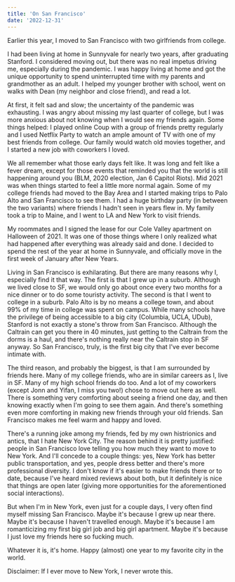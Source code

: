```yaml
---
title: 'On San Francisco'
date: '2022-12-31'
---
```


Earlier this year, I moved to San Francisco with two girlfriends from college. 

I had been living at home in Sunnyvale for nearly two years, after graduating Stanford. I considered moving out, but there was no real impetus driving me, especially during the pandemic. I was happy living at home and got the unique opportunity to spend uninterrupted time with my parents and grandmother as an adult. I helped my younger brother with school, went on walks with Dean (my neighbor and close friend), and read a lot. 

At first, it felt sad and slow; the uncertainty of the pandemic was exhausting. I was angry about missing my last quarter of college, but I was more anxious about not knowing when I would see my friends again. Some things helped: I played online Coup with a group of friends pretty regularly and I used Netflix Party to watch an ample amount of TV with one of my best friends from college. Our family would watch old movies together, and I started a new job with coworkers I loved. 

We all remember what those early days felt like. It was long and felt like a fever dream, except for those events that reminded you that the world is still happening around you (BLM, 2020 election, Jan 6 Capitol Riots). Mid 2021 was when things started to feel a little more normal again. Some of my college friends had moved to the Bay Area and I started making trips to Palo Alto and San Francisco to see them. I had a huge birthday party (in between the two variants) where friends I hadn't seen in years flew in. My family took a trip to Maine, and I went to LA and New York to visit friends. 

My roommates and I signed the lease for our Cole Valley apartment on Halloween of 2021. It was one of those things where I only realized what had happened after everything was already said and done. I decided to spend the rest of the year at home in Sunnyvale, and officially move in the first week of January after New Years. 

Living in San Francisco is exhilarating. But there are many reasons why I, especially find it that way. The first is that I grew up in a suburb. Although we lived close to SF, we would only go about once every two months for a nice dinner or to do some touristy activity. The second is that I went to college in a suburb. Palo Alto is by no means a college town, and about 99% of my time in college was spent on campus. While many schools have the privilege of being accessible to a big city (Columbia, UCLA, UDub), Stanford is not exactly a stone's throw from San Francisco. Although the Caltrain can get you there in 40 minutes, just getting to the Caltrain from the dorms is a haul, and there's nothing really near the Caltrain stop in SF anyway. So San Francisco, truly, is the first big city that I've ever become intimate with. 

The third reason, and probably the biggest, is that I am surrounded by friends here. Many of my college friends, who are in similar careers as I, live in SF. Many of my high school friends do too. And a lot of my coworkers (except Jonn and Yifan, I miss you two!) chose to move out here as well. There is something very comforting about seeing a friend one day, and then knowing exactly when I'm going to see them again. And there's something even more comforting in making new friends through your old friends. San Francisco makes me feel warm and happy and loved. 

There's a running joke among my friends, fed by my own histrionics and antics, that I hate New York City. The reason behind it is pretty justified: people in San Francisco love telling you how much they want to move to New York. And I'll concede to a couple things: yes, New York has better public transportation, and yes, people dress better and there's more professional diversity. I don't know if it's easier to make friends there or to date, because I've heard mixed reviews about both, but it definitely is nice that things are open later (giving more opportunities for the aforementioned social interactions). 

But when I'm in New York, even just for a couple days, I very often find myself missing San Francisco. Maybe it's because I grew up near there. Maybe it's because I haven't travelled enough. Maybe it's because I am romanticizing my first big girl job and big girl apartment. Maybe it's because I just love my friends here so fucking much.

Whatever it is, it's home. Happy (almost) one year to my favorite city in the world. 

Disclaimer: If I ever move to New York, I never wrote this.
